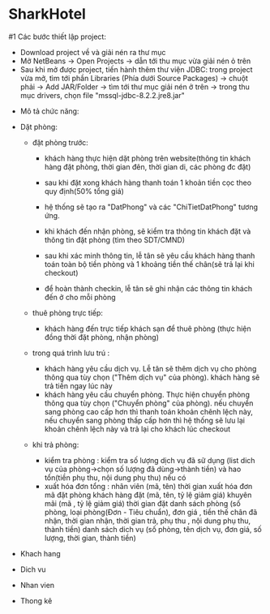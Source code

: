 # SharkHotel
#1 Các bước thiết lập project:
+ Download project về và giải nén ra thư mục
+ Mở NetBeans -> Open Projects -> dẫn tới thu mục vừa giải nén ỏ trên
+ Sau khi mở được project, tiến hành thêm thư viện JDBC: trong project vừa mở, tìm tới phần Libraries (Phía dưới Source Packages) -> chuột phải -> Add JAR/Folder -> tìm tới thư mục giải nén ở trên -> trong thu mục drivers, chọn file "mssql-jdbc-8.2.2.jre8.jar"

* Mô tả chức năng:
+ Dặt phòng:
	- đặt phòng trước: 
		* khách hàng thực hiện dặt phòng trên website(thông tin khách hàng đặt phòng, thời gian đên, thời gian di, các phòng đc đặt)
		* sau khi đặt xong khách hàng thanh toán 1 khoản tiền cọc theo quy định(50% tổng giá)
		* hệ thống sẽ tạo ra "DatPhong" và các "ChiTietDatPhong" tương ứng.

		* khi khách đến nhận phòng, sẽ kiểm tra thông tin khách đặt và thông tin đặt phòng (tìm theo SDT/CMND)
		* sau khi xác minh thông tin, lễ tân sẽ yêu cầu khách hàng thanh toán toàn bộ tiền phòng và 1 khoảng tiền thế chân(sẽ trả lại khi checkout)
		* để hoàn thành checkin, lễ tân sẽ ghi nhận các thông tin khách đến ở cho mỗi phòng 

	- thuê phòng trực tiếp:
		* khách hàng đến trực tiếp khách sạn để thuê phòng (thực hiện đồng thời đặt phòng, nhận phòng)
		
	- trong quá trình lưu trú :
		* khách hàng yêu cầu dịch vụ. Lễ tân sẽ thêm dịch vụ cho phòng thông qua tùy chọn ("Thêm dịch vụ" của phòng). khách hàng sẽ trả tiền ngay lúc này
		* khách hàng yêu cầu chuyển phòng. Thực hiện chuyển phòng thông qua tùy chọn ("Chuyển phòng" của phòng). nếu chuyển sang phòng cao cấp hơn thì thanh toán khoản chênh lệch này, nếu chuyển sang phòng thấp cấp hơn thì hệ thống sẽ lưu lại khoản chênh lệch này và trả lại cho khách lúc checkout
	- khi trả phòng:
		* kiểm tra phòng : kiểm tra số lượng dịch vụ đã sữ dụng (list dich vụ của phòng->chọn số lượng đã dùng->thành tiền) và hao tổn(tiền phụ thu, nội dung phụ thu) nếu có
		* xuất hóa đơn tổng :	nhân viên (mã, tên)
					thời gian xuất hóa đơn
					mã đặt phòng
					khách hàng đặt (mã, tên, tỷ lệ giảm giá)
					khuyên mãi (mã , tỷ lệ giảm giá)
					thời gian đặt
					danh sách phòng (số phòng, loại phòng(Đơn - Tiêu chuẩn), đơn giá , tiền thế chân đã nhận, thời gian nhận, thời gian trả, phụ thu , nội dung phụ thu, thành tiền)
					danh sách dich vụ (số phòng, tên dịch vụ, đơn giá, số lượng, thời gian, thành tiền)


+ Khach hang
	
+ Dich vu 

+ Nhan vien

+ Thong kê


		
